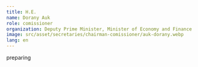 ```yaml
---
title: H.E.
name: Dorany Auk
role: comissioner
organization: Deputy Prime Minister, Minister of Economy and Finance
image: src/asset/secretaries/chairman-comissioner/auk-dorany.webp
lang: en
---
```


preparing
